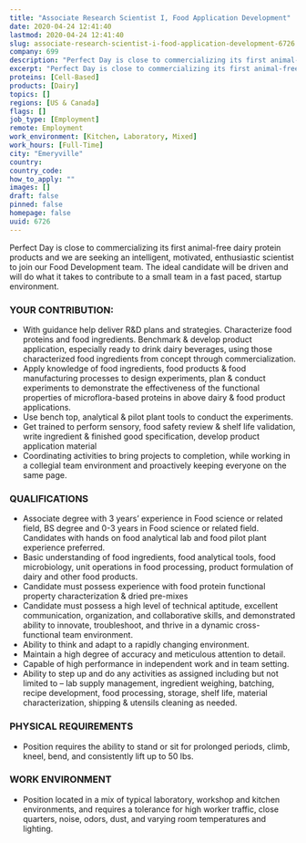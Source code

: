 ```yaml
---
title: "Associate Research Scientist I, Food Application Development"
date: 2020-04-24 12:41:40
lastmod: 2020-04-24 12:41:40
slug: associate-research-scientist-i-food-application-development-6726
company: 699
description: "Perfect Day is close to commercializing its first animal-free dairy protein products and we are seeking an intelligent, motivated, enthusiastic scientist to join our Food Development team. The ideal candidate will be driven and will do what it takes to contribute to a small team in a fast paced, startup environment."
excerpt: "Perfect Day is close to commercializing its first animal-free dairy protein products and we are seeking an intelligent, motivated, enthusiastic scientist to join our Food Development team. The ideal candidate will be driven and will do what it takes to contribute to a small team in a fast paced, startup environment."
proteins: [Cell-Based]
products: [Dairy]
topics: []
regions: [US & Canada]
flags: []
job_type: [Employment]
remote: Employment
work_environment: [Kitchen, Laboratory, Mixed]
work_hours: [Full-Time]
city: "Emeryville"
country: 
country_code: 
how_to_apply: ""
images: []
draft: false
pinned: false
homepage: false
uuid: 6726
---
```

<p>Perfect Day is close to commercializing its first animal-free dairy protein products and we are seeking an intelligent, motivated, enthusiastic scientist to join our Food Development team. The ideal candidate will be driven and will do what it takes to contribute to a small team in a fast paced, startup environment.</p>
<h3>YOUR CONTRIBUTION:</h3>
<ul>
<li>With guidance help deliver R&D plans and strategies. Characterize food proteins and food ingredients. Benchmark & develop product application, especially ready to drink dairy beverages, using those characterized food ingredients from concept through commercialization.</li>
<li>Apply knowledge of food ingredients, food products & food manufacturing processes to design experiments, plan & conduct experiments to demonstrate the effectiveness of the functional properties of microflora-based proteins in above dairy & food product applications.</li>
<li>Use bench top, analytical & pilot plant tools to conduct the experiments.</li>
<li>Get trained to perform sensory, food safety review & shelf life validation, write ingredient & finished good specification, develop product application material</li>
<li>Coordinating activities to bring projects to completion, while working in a collegial team environment and proactively keeping everyone on the same page. </li>
</ul>
<h3>QUALIFICATIONS</h3>
<ul>
<li>Associate degree with 3 years’ experience in Food science or related field, BS degree and 0-3 years in Food science or related field. Candidates with hands on food analytical lab and food pilot plant experience preferred.</li>
<li>Basic understanding of food ingredients, food analytical tools, food microbiology, unit operations in food processing, product formulation of dairy and other food products.</li>
<li>Candidate must possess experience with food protein functional property characterization & dried pre-mixes</li>
<li>Candidate must possess a high level of technical aptitude, excellent communication, organization, and collaborative skills, and demonstrated ability to innovate, troubleshoot, and thrive in a dynamic cross-functional team environment.</li>
<li>Ability to think and adapt to a rapidly changing environment.</li>
<li>Maintain a high degree of accuracy and meticulous attention to detail.</li>
<li>Capable of high performance in independent work and in team setting.</li>
<li>Ability to step up and do any activities as assigned including but not limited to – lab supply management, ingredient weighing, batching, recipe development, food processing, storage, shelf life, material characterization, shipping & utensils cleaning as needed. </li>
</ul>
<h3>PHYSICAL REQUIREMENTS</h3>
<ul>
<li>Position requires the ability to stand or sit for prolonged periods, climb, kneel, bend, and consistently lift up to 50 lbs.</li>
</ul>
<h3>WORK ENVIRONMENT</h3>
<ul>
<li>Position located in a mix of typical laboratory, workshop and kitchen environments, and requires a tolerance for high worker traffic, close quarters, noise, odors, dust, and varying room temperatures and lighting. </li>
</ul>
